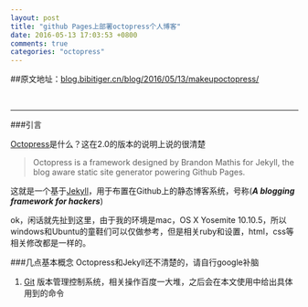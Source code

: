```yaml
---
layout: post
title: "github Pages上部署octopress个人博客"
date: 2016-05-13 17:03:53 +0800
comments: true
categories: "octopress"
---
```



##原文地址：[blog.bibitiger.cn/blog/2016/05/13/makeupoctopress/](blog.bibitiger.cn/blog/2016/05/13/makeupoctopress/)

<br/>

---
###引言

[Octopress](http://octopress.org/)是什么？这在2.0的版本的说明上说的很清楚
>Octopress is a framework designed by Brandon Mathis for Jekyll, the blog aware static site generator powering Github Pages.

这就是一个基于[Jekyll](http://github.com/mojombo/jekyll)，用于布置在Github上的静态博客系统，号称(***A blogging framework for hackers***)

ok，闲话就先扯到这里，由于我的环境是mac，OS X Yosemite 10.10.5，所以windows和Ubuntu的童鞋们可以仅做参考，但是相关ruby和设置，html，css等相关修改都是一样的。

###几点基本概念
Octopress和Jekyll还不清楚的，请自行google补脑

1. [Git](git-scm.com) 版本管理控制系统，相关操作百度一大堆，之后会在本文使用中给出具体用到的命令

